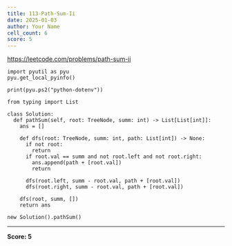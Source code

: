 ```yaml
---
title: 113-Path-Sum-Ii
date: 2025-01-03
author: Your Name
cell_count: 6
score: 5
---
```


https://leetcode.com/problems/path-sum-ii


```
import pyutil as pyu
pyu.get_local_pyinfo()
```


```
print(pyu.ps2("python-dotenv"))
```


```
from typing import List
```


```
class Solution:
  def pathSum(self, root: TreeNode, summ: int) -> List[List[int]]:
    ans = []

    def dfs(root: TreeNode, summ: int, path: List[int]) -> None:
      if not root:
        return
      if root.val == summ and not root.left and not root.right:
        ans.append(path + [root.val])
        return

      dfs(root.left, summ - root.val, path + [root.val])
      dfs(root.right, summ - root.val, path + [root.val])

    dfs(root, summ, [])
    return ans
```


```
new Solution().pathSum()
```


---
**Score: 5**